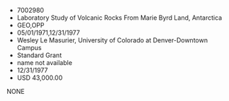 * 7002980
* Laboratory Study of Volcanic Rocks From Marie Byrd Land,    Antarctica
* GEO,OPP
* 05/01/1971,12/31/1977
* Wesley Le Masurier, University of Colorado at Denver-Downtown Campus
* Standard Grant
*   name not available
* 12/31/1977
* USD 43,000.00

NONE